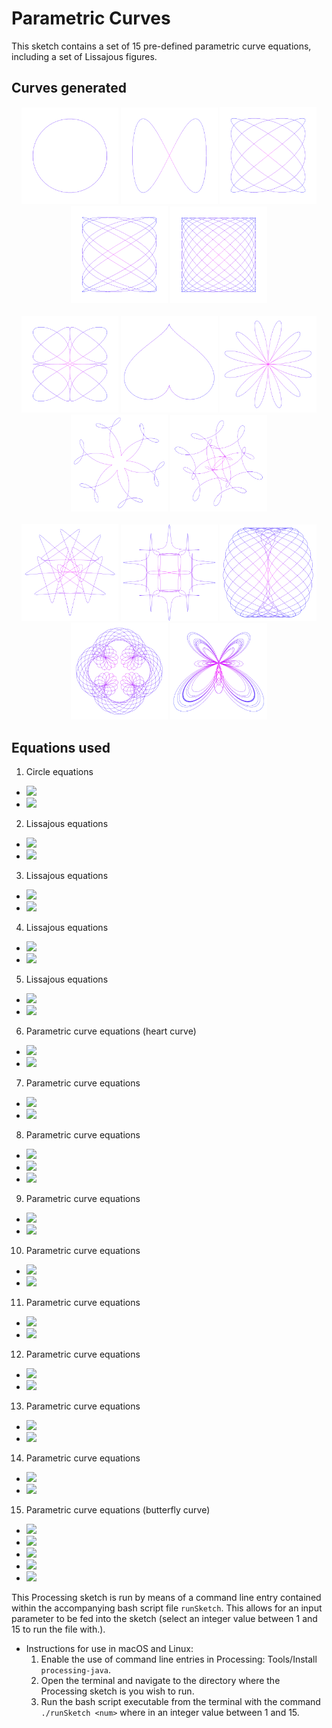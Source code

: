 # Parametric Curves

This sketch contains a set of 15 pre-defined parametric curve equations, including a set of Lissajous figures.

## Curves generated
<p align="center">
  <img src="images/1.png" width="155px"/>
  <img src="images/2.png" width="155px"/>
  <img src="images/3.png" width="155px"/>
  <img src="images/4.png" width="155px"/>
  <img src="images/5.png" width="155px"/>
  <br/><br/>
  <img src="images/6.png" width="155px"/>
  <img src="images/7.png" width="155px"/>
  <img src="images/8.png" width="155px"/>
  <img src="images/9.png" width="155px"/>
  <img src="images/10.png" width="155px"/>
  <br/><br/>
  <img src="images/11.png" width="155px"/>
  <img src="images/12.png" width="155px"/>
  <img src="images/13.png" width="155px"/>
   <img src="images/14.png" width="155px"/>
  <img src="images/15.png" width="155px"/>
</p>

## Equations used
1. Circle equations
  * <img src="https://latex.codecogs.com/gif.latex?\bg_white&space;x=&space;r&space;\cos\theta" />
  * <img
  src="https://latex.codecogs.com/gif.latex?\bg_white&space;y=&space;r&space;\sin\theta" />
2. Lissajous equations
  * <img src="https://latex.codecogs.com/gif.latex?\bg_white&space;x=&space;r&space;\cos\theta" />
  * <img
  src="https://latex.codecogs.com/gif.latex?\bg_white&space;y=&space;r&space;\sin\theta" />
3. Lissajous equations
  * <img src="https://latex.codecogs.com/gif.latex?\bg_white&space;x&space;=&space;r\cos(5\theta\pi)" />
  * <img
  src="https://latex.codecogs.com/gif.latex?\bg_white&space;y&space;=&space;r\sin(4\theta\pi)" />
4. Lissajous equations
  * <img src="https://latex.codecogs.com/gif.latex?\bg_white&space;x&space;=&space;r\cos(8\theta&space;&plus;&space;\pi/4)" />
  * <img
  src="https://latex.codecogs.com/gif.latex?\bg_white&space;y&space;=&space;r\sin(5\theta)" />
5. Lissajous equations
  * <img src="https://latex.codecogs.com/gif.latex?\inline&space;\bg_white&space;x&space;=&space;r\sin(11\theta&space;&plus;&space;\pi/2)" />
  * <img
  src="https://latex.codecogs.com/gif.latex?\inline&space;\bg_white&space;y&space;=&space;r\sin(10\theta)" />
6. Parametric curve equations (heart curve)
  * <img src="https://latex.codecogs.com/gif.latex?\inline&space;\bg_white&space;x&space;=&space;r\cos^{3}(5\theta\pi)" />
  * <img src="https://latex.codecogs.com/gif.latex?\inline&space;\bg_white&space;y&space;=&space;r\sin^{3}(4\theta\pi)" />
7. Parametric curve equations
  * <img src="https://latex.codecogs.com/gif.latex?\inline&space;\bg_white&space;x&space;=&space;r\sin^{3}\theta" />
  * <img src="https://latex.codecogs.com/gif.latex?\inline&space;\bg_white&space;y&space;=&space;\cos\theta&space;-&space;\cos(2\theta)&space;-&space;\cos(3\theta)&space;-&space;\cos(4\theta)" />
8. Parametric curve equations
  * <img src="https://latex.codecogs.com/gif.latex?\inline&space;\bg_white&space;r&space;=&space;\sin(6\theta)" />
  * <img src="https://latex.codecogs.com/gif.latex?\bg_white&space;x=&space;r&space;\cos\theta" />
  * <img
  src="https://latex.codecogs.com/gif.latex?\bg_white&space;y=&space;r&space;\sin\theta" />
9. Parametric curve equations
  * <img src="https://latex.codecogs.com/gif.latex?\inline&space;\bg_white&space;x&space;=&space;r\sin\theta&space;&plus;&space;r\cos(5\theta)&space;&plus;&space;r\sin(13\theta)" />
  * <img src="https://latex.codecogs.com/gif.latex?\inline&space;\bg_white&space;y&space;=&space;r\cos\theta&space;&plus;&space;r\sin(5\theta)&space;&plus;&space;r\cos(13\theta)" />
10. Parametric curve equations
  * <img src="https://latex.codecogs.com/gif.latex?\inline&space;\bg_white&space;x&space;=r\sin\theta&space;&plus;&space;r\cos(5\theta)&space;&plus;&space;r\sin(15\theta)" />
  * <img src="https://latex.codecogs.com/gif.latex?\inline&space;\bg_white&space;y&space;=&space;r\cos\theta&space;&plus;&space;r\sin(5\theta)&space;&plus;&space;r\cos(15\theta)" />
11. Parametric curve equations
  * <img src="https://latex.codecogs.com/gif.latex?\inline&space;\bg_white&space;x&space;=&space;r\sin\theta&space;&plus;&space;r\cos(10\theta&space;&plus;&space;\pi/2)&space;&plus;&space;r\sin(15\theta)" />
  * <img src="https://latex.codecogs.com/gif.latex?\inline&space;\bg_white&space;y&space;=&space;r\cos\theta&space;&plus;&space;r\sin(10\theta&space;&plus;&space;\pi/2)&space;&plus;&space;r\cos(15\theta)" />
12. Parametric curve equations
  * <img src="https://latex.codecogs.com/gif.latex?\inline&space;\bg_white&space;x&space;=&space;r\cos\theta&space;-&space;r\cos^{7}(7\theta)" />
  * <img src="https://latex.codecogs.com/gif.latex?\inline&space;\bg_white&space;y&space;=&space;r\sin\theta&space;-&space;r\sin^{7}(7\theta)" />
13. Parametric curve equations
  * <img src="https://latex.codecogs.com/gif.latex?\inline&space;\bg_white&space;x&space;=&space;\sin\theta&space;-&space;\sin(2.3\theta)" />
  * <img src="https://latex.codecogs.com/gif.latex?\inline&space;\bg_white&space;y&space;=&space;\cos\theta" />
14. Parametric curve equations
  * <img src="https://latex.codecogs.com/gif.latex?\inline&space;\bg_white&space;x&space;=&space;r\sin\theta&space;&plus;&space;r\sin(5\theta)&space;&plus;&space;r\cos(2.3\theta)" />
  * <img src="https://latex.codecogs.com/gif.latex?\inline&space;\bg_white&space;y&space;=&space;r\cos\theta&space;&plus;&space;r\cos(5\theta)&space;&plus;&space;r\sin(2.3\theta)" />
15. Parametric curve equations (butterfly curve)
  * <img src="https://latex.codecogs.com/gif.latex?\inline&space;\bg_white&space;a&space;=&space;e^{\cos\theta}" />
  * <img src="https://latex.codecogs.com/gif.latex?\inline&space;\bg_white&space;b&space;=&space;2\cos(4\theta)" />
  * <img src="https://latex.codecogs.com/gif.latex?\inline&space;\bg_white&space;c&space;=&space;sin^{5}(\theta/12)" />
  * <img src="https://latex.codecogs.com/gif.latex?\inline&space;\bg_white&space;x&space;=&space;r\sin\theta(a&space;-&space;b&space;-&space;c)" />
  * <img src="https://latex.codecogs.com/gif.latex?\inline&space;\bg_white&space;y&space;=&space;r\cos\theta(a&space;-&space;b&space;-&space;c)" />

This Processing sketch is run by means of a command line entry contained within the accompanying bash script file `runSketch`.
This allows for an input parameter to be fed into the sketch (select an integer value between 1 and 15 to run the file with.).

* Instructions for use in macOS and Linux:
  1. Enable the use of command line entries in Processing: Tools/Install `processing-java`.
  2. Open the terminal and navigate to the directory where the Processing sketch is you wish to run.
  3. Run the bash script executable from the terminal with the command `./runSketch <num>` where <num> in an integer value between 1 and 15.
